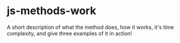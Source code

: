 # js-methods-work
A short description of what the method does, how it works, it's time complexity, and give three examples of it in action!

